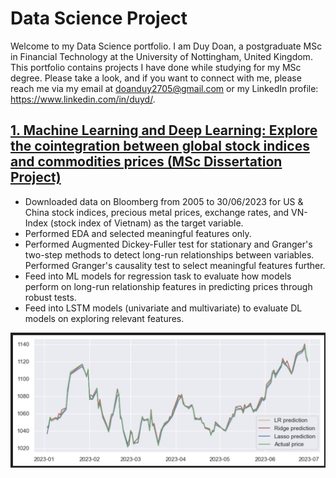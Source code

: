 # Data Science Project
Welcome to my Data Science portfolio. I am Duy Doan, a postgraduate MSc in Financial Technology at the University of Nottingham, United Kingdom. This portfolio contains projects I have done while studying for my MSc degree. Please take a look, and if you want to connect with me, please reach me via my email at doanduy2705@gmail.com or my LinkedIn profile: https://www.linkedin.com/in/duyd/.

## [1. Machine Learning and Deep Learning: Explore the cointegration between global stock indices and commodities prices (MSc Dissertation Project)](https://github.com/DuyDoanLearning/stock_market_prediction_MachineLearning_and_LSTM.git)
* Downloaded data on Bloomberg from 2005 to 30/06/2023 for US & China stock indices, precious metal prices, exchange rates, and VN-Index (stock index of Vietnam) as the target variable.
* Performed EDA and selected meaningful features only.
* Performed Augmented Dickey-Fuller test for stationary and Granger's two-step methods to detect long-run relationships between variables. Performed Granger's causality test to select meaningful features further.
* Feed into ML models for regression task to evaluate how models perform on long-run relationship features in predicting prices through robust tests.
* Feed into LSTM models (univariate and multivariate) to evaluate DL models on exploring relevant features.

![](https://github.com/DuyDoanLearning/Data_Science_Projects/blob/main/results_img_technical_2.png)
